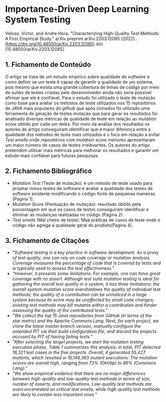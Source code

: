 # Importance-Driven Deep Learning System Testing

Veloso, Victor, and Andre Hora. "Characterizing High-Quality Test Methods: A First Empirical Study." arXiv preprint arXiv:2203.12085 (2022).. (https://doi.org/10.48550/arXiv.2203.12085) doi: [10.48550/arXiv.2203.12085]

## 1. Fichamento de Conteúdo

O artigo se trata de um estudo empírico sobre qualidade de _software_ e como definir se um teste é capaz de garantir a qualidade de um sistema, pois mesmo que exista uma grande cobertura de linhas de código por meio de suítes de testes criadas pelo desenvolvedor ainda não seria possível afirmar que ele é confiável. Para o estudo foi utilizado o teste de mutação como base para avaliar os métodos de teste utilizados nos 15 repositórios de _JAVA_ mais populares do _github_ que após clonados foi utilizado uma ferramenta de geração de testes mutação que para gerar os resultados foi analisado diversas métricas de qualidade de teste em relação ao _mutation score_ obtido por cada um deles. Por meio da análise dos resultados os autores do artigo conseguiram identificar que a maior diferença entre a qualidade dos métodos de teste mais utilizados é o foco em relação a evitar _Test smells_ onde repositórios com _mutation score_ menores apresentaram um maior número de casos de testes irrelevantes. Os autores do artigo pretendem utilizar mais métricas para melhorar os resultados e garantir um estudo mais confiável para futuras pesquisas.

## 2. Fichamento Bibliográfico

- _Mutation Test_ (Teste de mutação): é um metodo de teste usado para projetar novos testes de software e avaliar a qualidade dos testes de software existente modificando o código fonte de pequenas maneiras (Pagina 1).
- _Mutation Score_ (Pontuação de mutação): resultado obtido pela porcentagem em que os casos de testes conseguiram identificar e eliminar as mudanças realizadas no código (Pagina 2).
- _Test smells_ (Mal cheiro de teste): Maá práticas de casos de teste onde o código não agrega a qualidade geral do produto(Pagina 4).

## 3. Fichamento de Citações

- _"Software testing is a key practice in software development. As a proxy of test quality, one can rely on code coverage or mutation analysis. Coverage measures the percentage of code that is covered by tests and is typically used to assess the test effectiveness."_
- _"However, it presents some limitations. For example, one can have great coverage with no assert. Although test suite mutation testing is ideal for gathering the overall test quality in a system, it has three limitations: the overall system mutation score overshadows the quality of individual test methods; the quality of a contribution can be unnoticed in a large system because its score may be unaffected by small code changes; existing test methods may kill mutants within a contribution and hinder assessing the quality of the contributed tests."_
- _"We collect the top 15 Java repositories from GitHub (in terms of the star metric) and the Apache Commons Lang. Next, for each project, we clone the latest master branch version, manually configure the extended PIT via their build configuration file, and discard the projects accused by PIT of having failing tests."_
- _"After selecting the target projects, we start the mutation testing execution phase. Table 1 summarizes this analysis: in total, PIT detected 18,321 test cases in the five projects. Overall, it generated 55,427 mutants, which resulted in 16,149,383 mutant executions. The mutation scores are overall high, ranging from 73% (Okhttp) to 86% (Commons Lang)."_
- _"We show empirical evidence that there are no major differences between high-quality and low-quality test methods in terms of size, number of asserts, and modifications. Low-quality test methods are overconcentrated on critical test smells, while high-quality test methods are likely to contain less important ones."_
